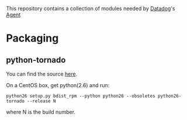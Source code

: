 This repository contains a collection of modules needed by [Datadog](http://www.datadoghq.com)'s
[Agent](https://github.com/DataDog/dd-agent)

Packaging
=========

python-tornado
--------------

You can find the source [here](https://github.com/DataDog/tornado).

On a CentOS box, get python(2.6) and run:
    
    python26 setup.py bdist_rpm --python python26 --obsoletes python26-tornado --release N
    
where N is the build number.
